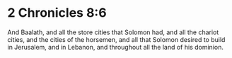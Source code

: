 # 2 Chronicles 8:6

And Baalath, and all the store cities that Solomon had, and all the chariot cities, and the cities of the horsemen, and all that Solomon desired to build in Jerusalem, and in Lebanon, and throughout all the land of his dominion.